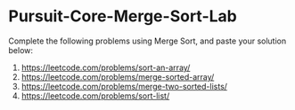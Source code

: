 # Pursuit-Core-Merge-Sort-Lab

Complete the following problems using Merge Sort, and paste your solution below:

1. https://leetcode.com/problems/sort-an-array/
1. https://leetcode.com/problems/merge-sorted-array/
1. https://leetcode.com/problems/merge-two-sorted-lists/
1. https://leetcode.com/problems/sort-list/
